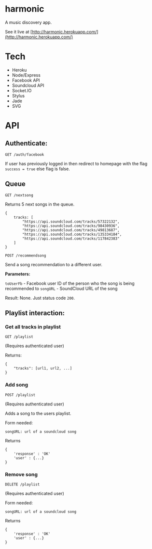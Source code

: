 harmonic
========

A music discovery app.

See it live at [http://harmonic.herokuapp.com/](http://harmonic.herokuapp.com/)


Tech
====

- Heroku
- Node/Express
- Facebook API
- Soundcloud API
- Socket.IO
- Stylus
- Jade
- SVG

API
====


## Authenticate:

`GET /auth/facebook`

If user has previously logged in then redirect to homepage with the flag `success = true` else flag is false.

## Queue

`GET /nextsong`

Returns 5 next songs in the queue.

	{
		tracks: [
			"https://api.soundcloud.com/tracks/57322132",
			"https://api.soundcloud.com/tracks/98430936",
			"https://api.soundcloud.com/tracks/49813687",
			"https://api.soundcloud.com/tracks/135334184",
			"https://api.soundcloud.com/tracks/117842383"
		]
	}

`POST /recommendsong`

Send a song recommendation to a different user.

**Parameters:**

`toUserFb` - Facebook user ID of the person who the song is being recommended to
`songURL` - SoundCloud URL of the song

Result: None. Just status code `200`.

## Playlist interaction:

### Get all tracks in playlist

`GET /playlist`

(Requires authenticated user)

Returns:

	{
    	"tracks": [url1, url2, ...]
	}

### Add song

`POST /playlist`

(Requires authenticated user)

Adds a song to the users playlist.

Form needed:

    songURL: url of a soundcloud song

Returns

	{
		'response' : 'OK'
		'user' : {...}
	}

### Remove song

`DELETE /playlist`

(Requires authenticated user)

Form needed:

    songURL: url of a soundcloud song

Returns

	{
		'response' : 'OK'
		'user' : {...}
	}
